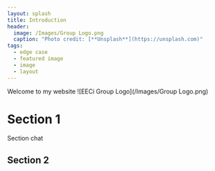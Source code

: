 ```yaml
---
layout: splash
title: Introduction
header:
  image: /Images/Group Logo.png
  caption: "Photo credit: [**Unsplash**](https://unsplash.com)"
tags:
  - edge case
  - featured image
  - image
  - layout
---
```


Welcome to my website
![EECi Group Logo](/Images/Group Logo.png)

# Section 1

Section chat

## Section 2
